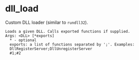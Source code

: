 # dll_load

Custom DLL loader (similar to `rundll32`).
```
Loads a given DLL. Calls exported functions if supplied.
Args: <DLL> [*exports]
  * - optional
  exports: a list of functions separated by ';'. Examples:
  DllRegisterServer;DllUnregisterServer
  #1;#2
```
